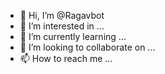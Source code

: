 - 👋 Hi, I’m @Ragavbot
- 👀 I’m interested in ...
- 🌱 I’m currently learning ...
- 💞️ I’m looking to collaborate on ...
- 📫 How to reach me ...

<!---
Ragavbot/Ragavbot is a ✨ special ✨ repository because its `README.md` (this file) appears on your GitHub profile.
You can click the Preview link to take a look at your changes.
--->
